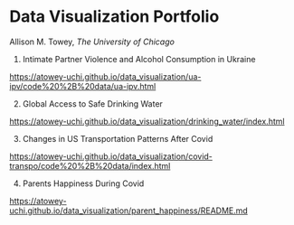 # Data Visualization Portfolio

Allison M. Towey, *The University of Chicago*

1. Intimate Partner Violence and Alcohol Consumption in Ukraine

https://atowey-uchi.github.io/data_visualization/ua-ipv/code%20%2B%20data/ua-ipv.html 

2. Global Access to Safe Drinking Water

https://atowey-uchi.github.io/data_visualization/drinking_water/index.html

3.  Changes in US Transportation Patterns After Covid

https://atowey-uchi.github.io/data_visualization/covid-transpo/code%20%2B%20data/index.html 

4.  Parents Happiness During Covid

https://atowey-uchi.github.io/data_visualization/parent_happiness/README.md
